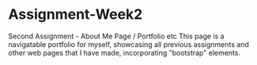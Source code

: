 # Assignment-Week2
Second Assignment - About Me Page / Portfolio etc
This page is a navigatable portfolio for myself, showcasing all previous assignments and other web pages that I have made, incorporating "bootstrap" elements.
